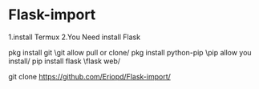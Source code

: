 # Flask-import
1.install Termux
2.You Need install Flask

pkg install git
\git allow pull or clone/
pkg install python-pip
\pip allow you install/
pip install flask
\flask web/

git clone https://github.com/Eriopd/Flask-import/

